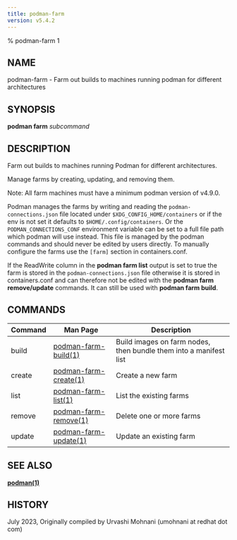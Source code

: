 ```yaml
---
title: podman-farm
version: v5.4.2
---
```


% podman-farm 1

## NAME
podman\-farm - Farm out builds to machines running podman for different architectures

## SYNOPSIS
**podman farm** *subcommand*

## DESCRIPTION
Farm out builds to machines running Podman for different architectures.

Manage farms by creating, updating, and removing them.

Note: All farm machines must have a minimum podman version of v4.9.0.

Podman manages the farms by writing and reading the `podman-connections.json` file located under
`$XDG_CONFIG_HOME/containers` or if the env is not set it defaults to `$HOME/.config/containers`.
Or the `PODMAN_CONNECTIONS_CONF` environment variable can be set to a full file path which podman
will use instead.
This file is managed by the podman commands and should never be edited by users directly. To manually
configure the farms use the `[farm]` section in containers.conf.

If the ReadWrite column in the **podman farm list** output is set to true the farm is stored in the
`podman-connections.json` file otherwise it is stored in containers.conf and can therefore not be
edited with the **podman farm remove/update** commands. It can still be used with **podman farm build**.

## COMMANDS

| Command  | Man Page                                            | Description                                                       |
| -------- | ----------------------------------------------------| ----------------------------------------------------------------- |
| build    | [podman-farm\-build(1)](podman-farm-build.1.md)     | Build images on farm nodes, then bundle them into a manifest list |
| create   | [podman-farm\-create(1)](podman-farm-create.1.md)   | Create a new farm                                                 |
| list     | [podman-farm\-list(1)](podman-farm-list.1.md)       | List the existing farms                                           |
| remove   | [podman-farm\-remove(1)](podman-farm-remove.1.md)   | Delete one or more farms                                          |
| update   | [podman-farm\-update(1)](podman-farm-update.1.md)   | Update an existing farm                                           |

## SEE ALSO
**[podman(1)](podman.1.md)**

## HISTORY
July 2023, Originally compiled by Urvashi Mohnani (umohnani at redhat dot com)
